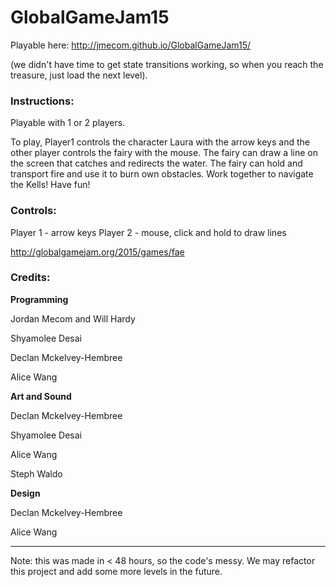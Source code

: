 # GlobalGameJam15

Playable here: http://jmecom.github.io/GlobalGameJam15/

(we didn't have time to get state transitions working, so when you reach the treasure, just load the next level).

<h3>Instructions:</h3>

Playable with 1 or 2 players.

To play, Player1 controls the character Laura with the arrow keys and the other player controls the fairy with the mouse. The fairy can draw a line on the screen that catches and redirects the water. The fairy can hold and transport fire and use it to burn own obstacles. Work together to navigate the Kells! Have fun!

<h3>Controls:</h3>

Player 1 - arrow keys
Player 2 - mouse, click and hold to draw lines

http://globalgamejam.org/2015/games/fae

<h3>Credits:</h3> 

<b>Programming</b>

Jordan Mecom and Will Hardy

Shyamolee Desai

Declan Mckelvey-Hembree

Alice Wang


<b>Art and Sound</b> 

Declan Mckelvey-Hembree

Shyamolee Desai

Alice Wang

Steph Waldo

<b>Design</b>

Declan Mckelvey-Hembree

Alice Wang

-----------------------------
Note: this was made in < 48 hours, so the code's messy. We may refactor this project and add some more levels in the future.

